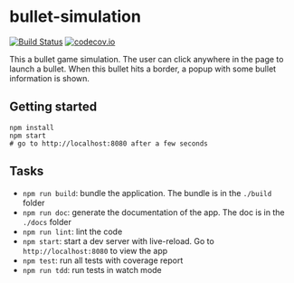 # bullet-simulation
[![Build Status][travis-badge]][travis-link]
[![codecov.io][codecov-badge]][codecov-link]

This a bullet game simulation. The user can click anywhere in the page to launch a bullet.
When this bullet hits a border, a popup with some bullet information is shown.

## Getting started

```
npm install
npm start
# go to http://localhost:8080 after a few seconds
```

## Tasks
* `npm run build`: bundle the application. The bundle is in the `./build` folder
* `npm run doc`: generate the documentation of the app. The doc is in the `./docs` folder
* `npm run lint`: lint the code
* `npm start`: start a dev server with live-reload. Go to `http://localhost:8080` to view the app
* `npm test`: run all tests with coverage report
* `npm run tdd`: run tests in watch mode


[travis-badge]: https://travis-ci.org/hourliert/bullet-simulation.svg?branch=master
[travis-link]: https://travis-ci.org/hourliert/bullet-simulation
[codecov-badge]: https://codecov.io/github/hourliert/bullet-simulation/coverage.svg?branch=master
[codecov-link]: https://codecov.io/github/hourliert/bullet-simulation?branch=master
